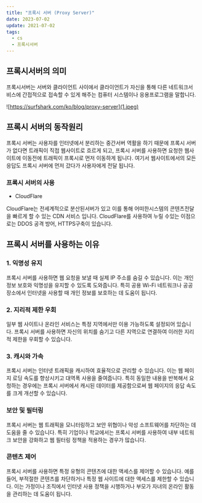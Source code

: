 ```yaml
---
title: "프록시 서버 (Proxy Server)"
date: 2023-07-02
update: 2021-07-02
tags:
  - cs
  - 프록시서버
---
```


## 프록시서버의 의미

프록시서버는 서버와 클라이언트 사이에서 클라이언트가 자신을 통해 다른 네트워크서비스에 간접적으로 접속할 수 있게 해주는 컴퓨터 시스템이나 응용프로그램을 말합니다.

![https://surfshark.com/ko/blog/proxy-server](1.jpeg)

## 프록시 서버의 동작원리

프록시 서버는 사용자를 인터넷에서 분리하는 중간서버 역활을 하기 때문에 프록시 서버가 없다면 트래픽이 직접 웹사이트로 흐르게 되고, 프록시 서버를 사용하면 요청한 웹사이트에 이동전에 트래픽이 프록시로 먼저 이동하게 됩니다. 여기서 웹사이트에서의 모든 응답도 프록시 서버에 먼저 갔다가 사용자에게 전달 됩니다.

### 프록시 서버의 사용

- CloudFlare

CloudFlare는 전세계적으로 분산된서버가 있고 이를 통해 어떠한시스템의 콘텐츠전달을 빠르게 할 수 있는 CDN 서비스 입니다.
CloudFlare를 사용하여 누릴 수있는 이점으로는 DDOS 공격 방어, HTTPS구축이 있습니다.


## 프록시 서버를 사용하는 이유

### 1. 익명성 유지

프록시 서버를 사용하면 웹 요청을 보낼 때 실제 IP 주소를 숨길 수 있습니다. 이는 개인 정보 보호와 익명성을 유지할 수 있도록 도와줍니다. 특히 공용 Wi-Fi 네트워크나 공공 장소에서 인터넷을 사용할 때 개인 정보를 보호하는 데 도움이 됩니다.

### 2. 지리적 제한 우회

일부 웹 사이트나 온라인 서비스는 특정 지역에서만 이용 가능하도록 설정되어 있습니다. 프록시 서버를 사용하면 자신의 위치를 숨기고 다른 지역으로 연결하여 이러한 지리적 제한을 우회할 수 있습니다.

### 3. 캐시와 가속

프록시 서버는 인터넷 트래픽을 캐시하여 효율적으로 관리할 수 있습니다. 이는 웹 페이지 로딩 속도를 향상시키고 대역폭 사용을 줄여줍니다. 특히 동일한 내용을 반복해서 요청하는 경우에는 프록시 서버에서 캐시된 데이터를 제공함으로써 웹 페이지의 응답 속도를 크게 개선할 수 있습니다.

### 보안 및 필터링

프록시 서버는 웹 트래픽을 모니터링하고 보안 위협이나 악성 소프트웨어를 차단하는 데 도움을 줄 수 있습니다. 특히 기업이나 학교에서는 프록시 서버를 사용하여 내부 네트워크 보안을 강화하고 웹 필터링 정책을 적용하는 경우가 많습니다.

### 콘텐츠 제어

프록시 서버를 사용하면 특정 유형의 콘텐츠에 대한 액세스를 제어할 수 있습니다. 예를 들어, 부적절한 콘텐츠를 차단하거나 특정 웹 사이트에 대한 액세스를 제한할 수 있습니다. 이는 가정이나 조직에서 인터넷 사용 정책을 시행하거나 부모가 자녀의 온라인 활동을 관리하는 데 도움이 됩니다.


 


